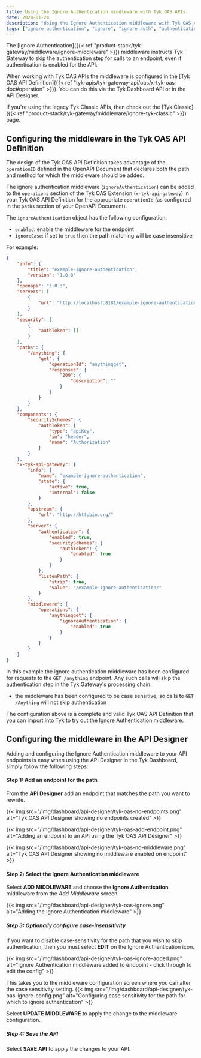 ```yaml
---
title: Using the Ignore Authentication middleware with Tyk OAS APIs
date: 2024-01-24
description: "Using the Ignore Authentication middleware with Tyk OAS APIs"
tags: ["ignore authentication", "ignore", "ignore auth", "authentication", "middleware", "per-endpoint", "Tyk OAS", "Tyk OAS APIs"]
---
```


The [Ignore Authentication]({{< ref "product-stack/tyk-gateway/middleware/ignore-middleware" >}}) middleware instructs Tyk Gateway to skip the authentication step for calls to an endpoint, even if authentication is enabled for the API.

When working with Tyk OAS APIs the middleware is configured in the [Tyk OAS API Definition]({{< ref "tyk-apis/tyk-gateway-api/oas/x-tyk-oas-doc#operation" >}}). You can do this via the Tyk Dashboard API or in the API Designer.

If you're using the legacy Tyk Classic APIs, then check out the [Tyk Classic]({{< ref "product-stack/tyk-gateway/middleware/ignore-tyk-classic" >}}) page.

## Configuring the middleware in the Tyk OAS API Definition
The design of the Tyk OAS API Definition takes advantage of the `operationID` defined in the OpenAPI Document that declares both the path and method for which the middleware should be added.

The ignore authentication middleware (`ignoreAuthentication`) can be added to the `operations` section of the Tyk OAS Extension (`x-tyk-api-gateway`) in your Tyk OAS API Definition for the appropriate `operationId` (as configured in the `paths` section of your OpenAPI Document).

The `ignoreAuthentication` object has the following configuration:
 - `enabled`: enable the middleware for the endpoint
 - `ignoreCase`: if set to `true` then the path matching will be case insensitive

For example:
```.json {hl_lines=["65-69"],linenos=true, linenostart=1}
{
    "info": {
        "title": "example-ignore-authentication",
        "version": "1.0.0"
    },
    "openapi": "3.0.3",
    "servers": [
        {
            "url": "http://localhost:8181/example-ignore-authentication/"
        }
    ], 
    "security": [
        {
            "authToken": []
        }
    ],     
    "paths": {
        "/anything": {
            "get": {
                "operationId": "anythingget",
                "responses": {
                    "200": {
                        "description": ""
                    }
                }
            }
        }
    },
    "components": {
        "securitySchemes": {
            "authToken": {
                "type": "apiKey",
                "in": "header",
                "name": "Authorization"
            }
        }        
    },    
    "x-tyk-api-gateway": {
        "info": {
            "name": "example-ignore-authentication",
            "state": {
                "active": true,
                "internal": false
            }
        },
        "upstream": {
            "url": "http://httpbin.org/"
        },
        "server": {
            "authentication": {
                "enabled": true,
                "securitySchemes": {
                    "authToken": {
                        "enabled": true
                    }
                }
            },
            "listenPath": {
                "strip": true,
                "value": "/example-ignore-authentication/"
            }        
        },
        "middleware": {
            "operations": {
                "anythingget": {
                    "ignoreAuthentication": {
                        "enabled": true
                    }
                }
            }
        }
    }
}
```

In this example the ignore authentication middleware has been configured for requests to the `GET /anything` endpoint. Any such calls will skip the authentication step in the Tyk Gateway's processing chain.
 - the middleware has been configured to be case sensitive, so calls to `GET /Anything` will not skip authentication

The configuration above is a complete and valid Tyk OAS API Definition that you can import into Tyk to try out the Ignore Authentication middleware.

## Configuring the middleware in the API Designer

Adding and configuring the Ignore Authentication middleware to your API endpoints is easy when using the API Designer in the Tyk Dashboard, simply follow the following steps:

#### Step 1: Add an endpoint for the path
From the **API Designer** add an endpoint that matches the path you want to rewrite.

{{< img src="/img/dashboard/api-designer/tyk-oas-no-endpoints.png" alt="Tyk OAS API Designer showing no endpoints created" >}}

{{< img src="/img/dashboard/api-designer/tyk-oas-add-endpoint.png" alt="Adding an endpoint to an API using the Tyk OAS API Designer" >}}

{{< img src="/img/dashboard/api-designer/tyk-oas-no-middleware.png" alt="Tyk OAS API Designer showing no middleware enabled on endpoint" >}}

#### Step 2: Select the Ignore Authentication middleware
Select **ADD MIDDLEWARE** and choose the **Ignore Authentication** middleware from the *Add Middleware* screen.

{{< img src="/img/dashboard/api-designer/tyk-oas-ignore.png" alt="Adding the Ignore Authentication middleware" >}}

##### Step 3: Optionally configure case-insensitivity
If you want to disable case-sensitivity for the path that you wish to skip authentication, then you must select **EDIT** on the Ignore Authentication icon.

{{< img src="/img/dashboard/api-designer/tyk-oas-ignore-added.png" alt="Ignore Authentication middleware added to endpoint - click through to edit the config" >}}

This takes you to the middleware configuration screen where you can alter the case sensitivity setting.
{{< img src="/img/dashboard/api-designer/tyk-oas-ignore-config.png" alt="Configuring case sensitivity for the path for which to ignore authentication" >}}

Select **UPDATE MIDDLEWARE** to apply the change to the middleware configuration.

##### Step 4: Save the API
Select **SAVE API** to apply the changes to your API.
 
